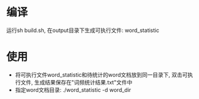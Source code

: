 # 编译
运行sh build.sh, 在output目录下生成可执行文件: word_statistic

# 使用
* 将可执行文件word_statistic和待统计的word文档放到同一目录下, 双击可执行文件, 生成结果保存在"词频统计结果.txt"文件中
* 指定word文档目录: ./word_statistic -d word_dir
